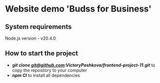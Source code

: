 # Website demo 'Budss for Business'

## System requirements
Node.js version - v20.4.0

## How to start the project

- _**git clone git@github.com:VictoryPashkova/frontend-project-11.git**_ to copy the repository to your computer
- _**npm CI**_ to install all dependencies
